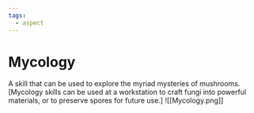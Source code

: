 ```yaml
---
tags:
  - aspect
---
```

# Mycology
A skill that can be used to explore the myriad mysteries of mushrooms. \[Mycology skills can be used at a workstation to craft fungi into powerful materials, or to preserve spores for future use.]
![[Mycology.png]]